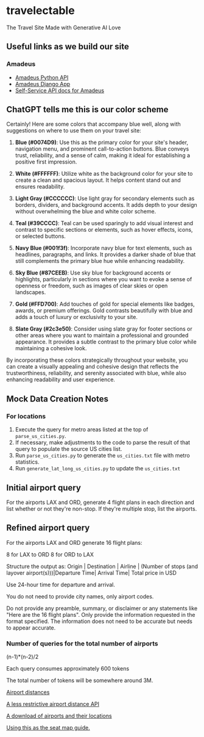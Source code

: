 # travelectable
The Travel Site Made with Generative AI Love 

## Useful links as we build our site
### Amadeus
* [Amadeus Python API](https://github.com/amadeus4dev/amadeus-python)
* [Amadeus Django App](https://github.com/amadeus4dev/amadeus-hotel-booking-django/blob/master/amadeus_demo_api/demo/views.py)
* [Self-Service API docs for Amadeus](https://developers.amadeus.com/self-service/apis-docs)

## ChatGPT tells me this is our color scheme ##
Certainly! Here are some colors that accompany blue well, along with suggestions on where to use them on your travel site:

1. **Blue (#0074D9)**: Use this as the primary color for your site's header, navigation menu, and prominent call-to-action buttons. Blue conveys trust, reliability, and a sense of calm, making it ideal for establishing a positive first impression.

2. **White (#FFFFFF)**: Utilize white as the background color for your site to create a clean and spacious layout. It helps content stand out and ensures readability.

3. **Light Gray (#CCCCCC)**: Use light gray for secondary elements such as borders, dividers, and background accents. It adds depth to your design without overwhelming the blue and white color scheme.

4. **Teal (#39CCCC)**: Teal can be used sparingly to add visual interest and contrast to specific sections or elements, such as hover effects, icons, or selected buttons.

5. **Navy Blue (#001f3f)**: Incorporate navy blue for text elements, such as headlines, paragraphs, and links. It provides a darker shade of blue that still complements the primary blue hue while enhancing readability.

6. **Sky Blue (#87CEEB)**: Use sky blue for background accents or highlights, particularly in sections where you want to evoke a sense of openness or freedom, such as images of clear skies or open landscapes.

7. **Gold (#FFD700)**: Add touches of gold for special elements like badges, awards, or premium offerings. Gold contrasts beautifully with blue and adds a touch of luxury or exclusivity to your site.

8. **Slate Gray (#2c3e50)**: Consider using slate gray for footer sections or other areas where you want to maintain a professional and grounded appearance. It provides a subtle contrast to the primary blue color while maintaining a cohesive look.

By incorporating these colors strategically throughout your website, you can create a visually appealing and cohesive design that reflects the trustworthiness, reliability, and serenity associated with blue, while also enhancing readability and user experience.

## Mock Data Creation Notes
### For locations
1. Execute the query for metro areas listed at the top of `parse_us_cities.py`.
2. If necessary, make adjustments to the code to parse the result of that query to populate
the source US cities list.
3. Run `parse_us_cities.py` to generate the `us_cities.txt` file with metro statistics.
4. Run `generate_lat_long_us_cities.py` to update the `us_cities.txt`

## Initial airport query
For the airports LAX and ORD, generate 4 flight plans in each direction and list whether or not they're non-stop.  If they're multiple stop, list the airports.

## Refined airport query
For the airports LAX and ORD generate 16 flight plans:

8 for LAX to ORD
8 for ORD to LAX

Structure the output as:
Origin | Destination | Airline | (Number of stops (and layover airport(s)))|Departure Time| Arrival Time| Total price in USD

Use 24-hour time for departure and arrival.

You do not need to provide city names, only airport codes.  

Do not provide any preamble, summary, or disclaimer or any statements like "Here are the 16 flight plans".  Only provide the information requested in the format specified.  The information does not need to be accurate but needs to appear accurate.

### Number of queries for the total number of airports
(n-1)*(n-2)/2

Each query consumes approximately 600 tokens

The total number of tokens will be somewhere around 3M.

[Airport distances](https://airport4.docs.apiary.io/#reference/0/distance-between-airports/get-distance?console=1)

[A less restrictive airport distance API](https://airportgap.com/docs)

[A download of airports and their locations](https://openflights.org/data.php)

[Using this as the seat map guide.](https://www.seatguru.com/airlines/United_Airlines/United_Airlines_Boeing_777-200_6.php)

